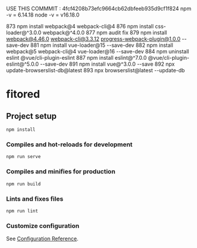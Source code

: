 USE THIS COMMMIT : 4fcf4208b73efc9664cb62dbfeeb935d9cf1f824
npm -v = 6.14.18
node -v = v16.18.0

  873  npm install webpack@4 webpack-cli@4
  876  npm install css-loader@^3.0.0 webpack@^4.0.0
  877  npm audit fix
  879  npm install webpack@4.46.0 webpack-cli@3.3.12 progress-webpack-plugin@1.0.0 --save-dev
  881  npm install vue-loader@15 --save-dev
  882  npm install webpack@5 webpack-cli@4 vue-loader@16 --save-dev
  884  npm uninstall eslint @vue/cli-plugin-eslint
  887  npm install eslint@\^7.0.0 @vue/cli-plugin-eslint@\^5.0.0 --save-dev
  891  npm install vue@^3.0.0 --save
  892  npx update-browserslist-db@latest
  893  npx browserslist@latest --update-db


# fitored

## Project setup
```
npm install
```

### Compiles and hot-reloads for development
```
npm run serve
```

### Compiles and minifies for production
```
npm run build
```

### Lints and fixes files
```
npm run lint
```

### Customize configuration
See [Configuration Reference](https://cli.vuejs.org/config/).
